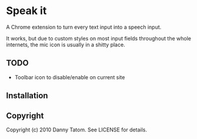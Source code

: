 # Speak it

A Chrome extension to turn every text input into a speech input.

It works, but due to custom styles on most input fields throughout the whole internets,
the mic icon is usually in a shitty place.

## TODO

- Toolbar icon to disable/enable on current site

## Installation

## Copyright

Copyright (c) 2010 Danny Tatom. See LICENSE for details.
